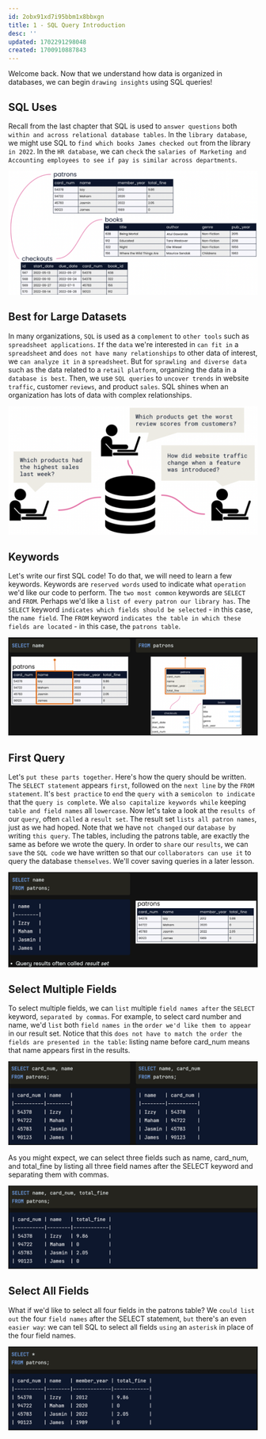 ```yaml
---
id: 2obx91xd7i95bbm1x8bbxgn
title: 1 - SQL Query Introduction
desc: ''
updated: 1702291298048
created: 1700910887843
---
```


Welcome back. Now that we understand how data is organized in databases, we can begin `drawing insights` using SQL queries!

## SQL Uses

Recall from the last chapter that SQL is used to `answer questions` both `within and across relational database tables`. In the `library database`, we might use SQL to `find which books James checked out` from the library `in 2022`. In the `HR database`, we can `check` the `salaries of Marketing and Accounting employees to see if pay is similar across departments`.

![Alt text](image-16.png)


## Best for Large Datasets

In many organizations, `SQL` is used as a `complement` to `other tools` such as `spreadsheet applications`. `If` the `data` we're interested in `can fit in` a `spreadsheet` and `does not have many relationships` to other data of interest, we `can analyze it in` a `spreadsheet`. But for `sprawling and diverse data` such as the data related to a `retail platform`, organizing the data in a `database is best`. Then, we use `SQL queries` to `uncover trends` in website `traffic`, customer `reviews`, and product `sales`. SQL shines when an organization has lots of data with complex relationships.

![Alt text](image-17.png)


## Keywords

Let's write our first SQL code! To do that, we will need to learn a few keywords. Keywords are `reserved words` used to indicate what `operation` we'd like our code to perform. The `two most common` keywords are `SELECT` and `FROM`. Perhaps we'd like a `list of every patron our library has`. The `SELECT` keyword `indicates which fields should be selected` - in this case, the `name field`. The `FROM` keyword `indicates the table in which these fields are located` - in this case, the `patrons table`.

![Alt text](image-18.png)


## First Query

Let's `put these parts together`. Here's how the query should be written. The `SELECT statement` appears `first`, followed on the `next line` by the `FROM statement`. It's `best practice` to `end` the `query with` a `semicolon to indicate` that the `query is complete`. We `also capitalize keywords while` keeping `table and field names` all `lowercase`. Now let's take a look at the `results of` our `query`, often `called` a `result set`. The result set `lists all patron names`, just as we had hoped. Note that we have `not changed` our `database by` writing `this query`. The tables, including the patrons table, are exactly the same as before we wrote the query. In order to `share` our `results`, we can `save` the `SQL code` we have written so that our `collaborators can use it` to query the database `themselves`. We'll cover saving queries in a later lesson.

![Alt text](image-19.png)


## Select Multiple Fields

To select multiple fields, we can `list` multiple `field names after` the `SELECT` keyword, `separated by commas`. For example, to select card number and name, we'd `list` both `field names in` the `order we'd like them to appear` in our result set. Notice that this `does not have to match the order the fields are presented in the table`: listing name before card_num means that name appears first in the results.

![Alt text](image-20.png)

As you might expect, we can select three fields such as name, card_num, and total_fine by listing all three field names after the SELECT keyword and separating them with commas.

![Alt text](image-21.png)

## Select All Fields

What if we'd like to select all four fields in the patrons table? We `could list out` the four `field names` after the SELECT statement, `but` there's an even `easier way`: we can tell SQL to select all fields `using` an `asterisk` in place of the four field names.

![Alt text](image-22.png)